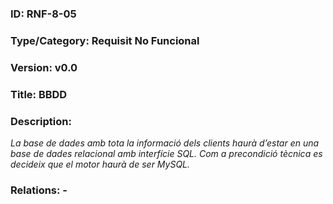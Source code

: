 ### ID: RNF-8-05
### Type/Category: Requisit No Funcional
### Version: v0.0
### Title: BBDD
### Description:
_La base de dades amb tota la informació dels clients haurà d’estar en una base de dades relacional amb interfície SQL. Com a precondició tècnica es decideix que el motor haurà de ser MySQL._
### Relations: -

